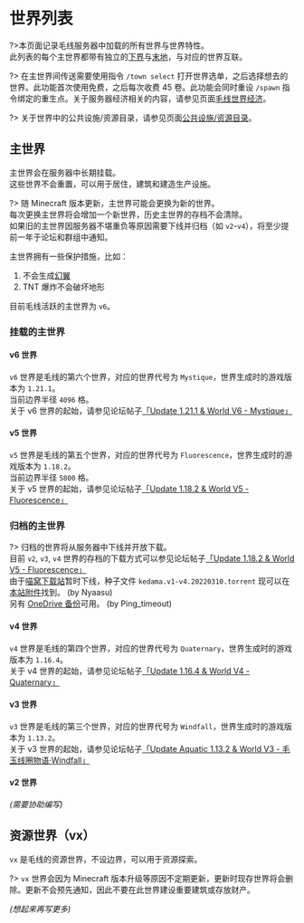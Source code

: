 # 世界列表
?>本页面记录毛线服务器中加载的所有世界与世界特性。  
此列表的每个主世界都带有独立的[下界](https://zh.minecraft.wiki/w/%E4%B8%8B%E7%95%8C)与[末地](https://zh.minecraft.wiki/w/%E6%9C%AB%E5%9C%B0)，与对应的世界互联。

?> 在主世界间传送需要使用指令 `/town select` 打开世界选单，之后选择想去的世界。此功能首次使用免费，之后每次收费 45 卷。此功能会同时重设 `/spawn` 指令绑定的重生点。关于服务器经济相关的内容，请参见页面[毛线世界经济](/kedama/economy)。

?> 关于世界中的公共设施/资源目录，请参见页面[公共设施/资源目录](/kedama/public-facilities)。

## 主世界
主世界会在服务器中长期挂载。   
这些世界不会重置，可以用于居住，建筑和建造生产设施。  

?> 随 Minecraft 版本更新，主世界可能会更换为新的世界。  
每次更换主世界将会增加一个新世界，历史主世界的存档不会清除。  
如果旧的主世界因服务器不堪重负等原因需要下线并归档（如 `v2`-`v4`），将至少提前一年于论坛和群组中通知。  

主世界拥有一些保护措施，比如：
 1. 不会生成[幻翼](https://zh.minecraft.wiki/w/%E5%B9%BB%E7%BF%BC)
 2. TNT 爆炸不会破坏地形

目前毛线活跃的主世界为 `v6`。

### 挂载的主世界
#### v6 世界
`v6` 世界是毛线的第六个世界，对应的世界代号为 `Mystique`，世界生成时的游戏版本为 `1.21.1`。  
当前边界半径 `4096` 格。  
关于 v6 世界的起始，请参见论坛帖子[「Update 1.21.1 & World V6 - Mystique」](https://community.craft.moe/d/5180)

#### v5 世界
`v5` 世界是毛线的第五个世界，对应的世界代号为 `Fluorescence`，世界生成时的游戏版本为 `1.18.2`。  
当前边界半径 `5800` 格。  
关于 v5 世界的起始，请参见论坛帖子[「Update 1.18.2 & World V5 - Fluorescence」](https://community.craft.moe/d/2789)

### 归档的主世界
?> 归档的世界将从服务器中下线并开放下载。  
目前 `v2`, `v3`, `v4` 世界的存档的下载方式可以参见论坛帖子[「Update 1.18.2 & World V5 - Fluorescence」](https://community.craft.moe/d/2789)  
由于[喵窝下载站](https://downloads.nyaacat.com ':disabled')暂时下线，种子文件 `kedama.v1-v4.20220310.torrent` 现可以在[本站附件](/assets/attachments/kedama.v1-v4.20220310.torrent)找到。 (by Nyaasu)  
另有 [OneDrive 备份](https://timeoutmoe-my.sharepoint.com/:f:/g/personal/admin_timeout_moe/Ek8ZR3YWljlGojK3y4CIIm4BsZyjoD7atmiqEpmoJhs_Xg?e=eNUdMG)可用。 (by Ping_timeout)

#### v4 世界
`v4` 世界是毛线的第四个世界，对应的世界代号为 `Quaternary`，世界生成时的游戏版本为 `1.16.4`。  
关于 v4 世界的起始，请参见论坛帖子[「Update 1.16.4 & World V4 - Quaternary」](https://community.craft.moe/d/2117)

#### v3 世界
`v3` 世界是毛线的第三个世界，对应的世界代号为 `Windfall`，世界生成时的游戏版本为 `1.13.2`。  
关于 v3 世界的起始，请参见论坛帖子[「Update Aquatic 1.13.2 & World V3 - 毛玉线圈物语·Windfall」](https://community.craft.moe/d/581)

#### v2 世界
*(需要协助编写)*


## 资源世界（vx）
`vx` 是毛线的资源世界，不设边界，可以用于资源探索。  

?> `vx` 世界会因为 Minecraft 版本升级等原因不定期更新，更新时现存世界将会删除。更新不会预先通知，因此不要在此世界建设重要建筑或存放财产。

*(想起来再写更多)*